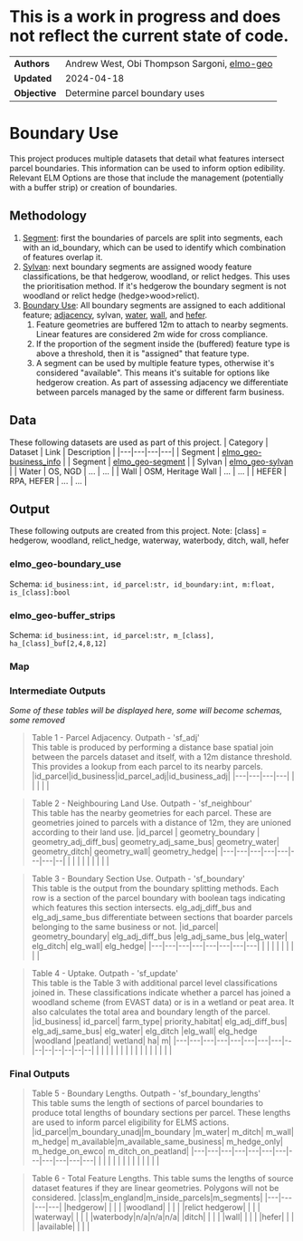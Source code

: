 # This is a work in progress and does not reflect the current state of code.
|   |   |
|---|---|
| **Authors** | Andrew West, Obi Thompson Sargoni, [elmo-geo](https://github.com/Defra-Data-Science-Centre-of-Excellence/elmo-geo) |
| **Updated** | 2024-04-18 |
| **Objective** | Determine parcel boundary uses |

# Boundary Use
This project produces multiple datasets that detail what features intersect parcel boundaries. This information can be used to inform option edibility. Relevant ELM Options are those that include the management (potentially with a buffer strip) or creation of boundaries.

## Methodology
1. [Segment](../segment.py): first the boundaries of parcels are split into segments, each with an id_boundary, which can be used to identify which combination of features overlap it.
2. [Sylvan](../sylvan/readme.md): next boundary segments are assigned woody feature classifications, be that hedgerow, woodland, or relict hedges.  This uses the prioritisation method.  If it's hedgerow the boundary segment is not woodland or relict hedge (hedge>wood>relict).
3. [Boundary Use](boundary_use.py): All boundary segments are assigned to each additional feature; [adjacency](adjacency.py), sylvan, [water](water.py), [wall](wall.py), and [hefer](hefer.py).
    1. Feature geometries are buffered 12m to attach to nearby segments.  Linear features are considered 2m wide for cross compliance.
    2. If the proportion of the segment inside the (buffered) feature type is above a threshold, then it is "assigned" that feature type.
    3. A segment can be used by multiple feature types, otherwise it's considered "available".  This means it's suitable for options like hedgerow creation. As part of assessing adjacency we differentiate between parcels managed by the same or different farm business.

## Data
These following datasets are used as part of this project.
| Category | Dataset | Link | Description |
|---|---|---|---|
| Segment | [elmo_geo-business_info](../business_info.py) |
| Segment | [elmo_geo-segment](../segment.py) |
| Sylvan | [elmo_geo-sylvan](../sylvan/readme.md) |
| Water | OS, NGD | ... | ... |
| Wall | OSM, Heritage Wall | ... | ... |
| HEFER | RPA, HEFER | ... | ... |

## Output
These following outputs are created from this project.
Note: [class] = hedgerow, woodland, relict_hedge, waterway, waterbody, ditch, wall, hefer

### elmo_geo-boundary_use  
Schema: `id_business:int, id_parcel:str, id_boundary:int, m:float, is_[class]:bool`

### elmo_geo-buffer_strips
Schema: `id_business:int, id_parcel:str, m_[class], ha_[class]_buf[2,4,8,12]`

### <TILE> Map

### Intermediate Outputs
_Some of these tables will be displayed here, some will become schemas, some removed_

> Table 1 - Parcel Adjacency. Outpath - 'sf_adj'  
> This table is produced by performing a distance base spatial join between the parcels dataset and itself, with a 12m distance threshold. This provides a lookup from each parcel to its nearby parcels.
> |id_parcel|id_business|id_parcel_adj|id_business_adj|
> |---|---|---|---|
> |   |   |   |   |

> Table 2 - Neighbouring Land Use. Outpath - 'sf_neighbour'  
> This table has the nearby geometries for each parcel.  These are geometries joined to parcels with a distance of 12m, they are unioned according to their land use.
> |id_parcel |    geometry_boundary | geometry_adj_diff_bus|  geometry_adj_same_bus|  geometry_water| geometry_ditch| geometry_wall|  geometry_hedge|
> |---|---|---|---|---|---|---|--|
> |   |   |   |   |   |   |   |  |

> Table 3 - Boundary Section Use. Outpath - 'sf_boundary'  
> This table is the output from the boundary splitting methods. Each row is a section of the parcel boundary with boolean tags indicating which features this section intersects. elg_adj_diff_bus and elg_adj_same_bus differentiate between sections that boarder parcels belonging to the same business or not.
> |id_parcel| geometry_boundary|  elg_adj_diff_bus    |elg_adj_same_bus   |elg_water| elg_ditch|  elg_wall|   elg_hedge|
> |---|---|---|---|---|---|---|---|
> |   |   |   |   |   |   |   |   |

> Table 4 - Uptake. Outpath - 'sf_update'  
> This table is the Table 3 with additional parcel level classifications joined in. These classifications indicate whether a parcel has joined a woodland scheme (from EVAST data) or is in a wetland or peat area. It also calculates the total area and boundary length of the parcel.
> |id_business|   id_parcel|  farm_type|  priority_habitat|   elg_adj_diff_bus|   elg_adj_same_bus|   elg_water|  elg_ditch   |elg_wall|  elg_hedge   |woodland   |peatland|  wetland|    ha| m|
> |---|---|---|---|---|---|---|---|--|--|--|--|--|--|--|
> |   |   |   |   |   |   |   |   |  |  |  |  |  |  |  |


### Final Outputs

> Table 5 - Boundary Lengths. Outpath - 'sf_boundary_lengths'  
> This table sums the length of sections of parcel boundaries to produce total lengths of boundary sections per parcel. These lengths are used to inform parcel eligibility for ELMS actions.
> |id_parcel|m_boundary_unadj|m_boundary |m_water|   m_ditch|    m_wall| m_hedge|    m_available|m_available_same_business|  m_hedge_only|   m_hedge_on_ewco|    m_ditch_on_peatland|
> |---|---|---|---|---|---|---|---|---|---|---|---|
> |   |   |   |   |   |   |   |   |   |   |   |   |

> Table 6 - Total Feature Lengths.
> This table sums the lengths of source dataset features if they are linear geometries.  Polygons will not be considered.
> |class|m_england|m_inside_parcels|m_segments|
> |---|---|---|---|
> |hedgerow|   |   |   |
> |woodland|   |   |   |
> |relict hedgerow|   |   |   |
> |waterway|   |   |   |
> |waterbody|n/a|n/a|n/a|
> |ditch|   |   |   |
> |wall|   |   |   |
> |hefer|   |   |   |
> |available|   |   |   |



[references]: .
[townsend_water_buffer]: https://townsendcharteredsurveyors.co.uk/sustainable-farming-incentive-pilot-starting-2021-water-body-buffering-standard/
[hedgelink]: https://hedgelink.org.uk/
[Countryside Survey pt1]: https://www.ceh.ac.uk/sites/default/files/Countryside%20Survey%202007%20UK%20Headline%20Messages_Part1.pdf
[Countryside Survey pt2]: https://www.ceh.ac.uk/sites/default/files/Countryside%20Survey%202007%20UK%20Headline%20Messages_Part2.pdf
[Environmental Improvement Plan pg44-4]: https://assets.publishing.service.gov.uk/government/uploads/system/uploads/attachment_data/file/1133967/environmental-improvement-plan-2023.pdf

<!--
# TODO
- Add adjacency
- Consider splitting up the boundary for each land use
- Consider recording if the boundary is adjacent to another (and such land use will be shared)
- Woodland Uptake, EVAST
- Priority Habitats, linked to parcels by 'process_dataset' notebook
- Peatland, linked to parcels by 'process_dataset' notebook
- Wetland, linked to parcels by 'process_dataset' notebook
- Urban

# Segment Data
| Category | Dataset | Link | Description |
|---|---|---|---|
| Boundary | RPA, Reference Parcels | ... | ... |
| Boundary | RPA, Land Cover | ... | ... |

# Sylvan Data
| Category | Dataset | Link | Description |
|---|---|---|---|
| Hedgerow | RPA, EFA Control Layer (Hedges) | ... | ... |
| Hedgerow | OSM, Hedgerows | ... | ... |
| Hedgerow, Woodland | EA, LiDAR VOM | ... | ... |
| Hedgerow, Woodland | FR, Trees Outside Woodland | ... | trees canopy and crown, linear/group/single | 
| Waterbody, Woodland | OS, NGD | ... | [https://osdatahub.os.uk/downloads/packages/2010]()

# OSM Tags
[tag finder](https://tagfinder.osm.ch/)
Hedgerows = barrier:[hedge,hedge_bank],landcover:hedge
Water = water:true,waterway:true
Wall = wall:dry_stone

# Tips
Use `ST_ReducePrecision(g, 0.001)` (1mm grid) - [gis#50399](https://gis.stackexchange.com/q/50399)  
Use `ST_Buffer(ST_Buffer(g, 0.001), buf)` (1mm pre-buffer) - [jts#876](https://github.com/locationtech/jts/issues/876)  

# Status
✔️⚙️❌
-->
